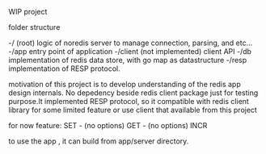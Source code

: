 WIP project

folder structure

-/ (root)
    logic of noredis server to manage connection, parsing, and etc...
-/app 
    entry point of application
-/client (not implemented)
    client API
-/db
    implementation of redis data store, with go map as datastructure
-/resp 
    implementation of RESP protocol.

motivation of this project is to develop understanding of the redis app design internals.
No depedency beside redis client package just for testing purpose.It implemented RESP protocol, 
so it compatible with redis client library for some limited feature or use client that available from this project

for now feature:
SET - (no options)
GET - (no options)
INCR

to use the app , it can build from app/server directory.